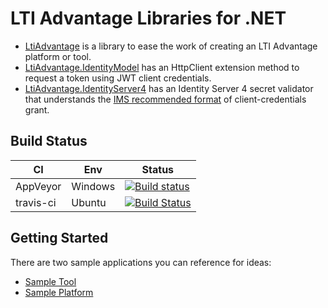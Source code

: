 # LTI Advantage Libraries for .NET

- [LtiAdvantage](https://github.com/andyfmiller/LtiAdvantage/tree/master/src/LtiAdvantage) is a library to ease the work of creating an LTI Advantage platform or tool.
- [LtiAdvantage.IdentityModel](https://github.com/andyfmiller/LtiAdvantage/tree/master/src/LtiAdvantage.IdentityModel) has an HttpClient extension method to request a token using JWT client credentials.
- [LtiAdvantage.IdentityServer4](https://github.com/andyfmiller/LtiAdvantage/tree/master/src/LtiAdvantage.IdentityServer4) has an Identity Server 4 secret validator that understands the [IMS recommended format](https://www.imsglobal.org/spec/security/v1p0#using-json-web-tokens-with-oauth-2-0-client-credentials-grant) of client-credentials grant.

## Build Status

| CI | Env | Status |
| --- | --- | --- |
| AppVeyor | Windows | [![Build status](https://ci.appveyor.com/api/projects/status/osmx09wp6le8ue03?svg=true)](https://ci.appveyor.com/project/andyfmiller/ltiadvantage) |
| travis-ci | Ubuntu | [![Build Status](https://travis-ci.org/andyfmiller/LtiLibrary.svg?branch=master)](https://travis-ci.org/andyfmiller/ltiadvantage) |

## Getting Started

There are two sample applications you can reference for ideas:
- [Sample Tool](https://github.com/andyfmiller/LtiAdvantageTool)
- [Sample Platform](https://github.com/andyfmiller/LtiAdvantagePlatform)
